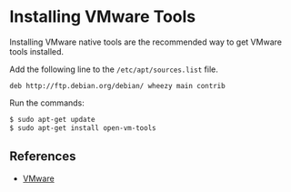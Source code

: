 # Installing VMware Tools

Installing VMware native tools are the recommended way to get VMware tools installed.

Add the following line to the `/etc/apt/sources.list` file.

`deb http://ftp.debian.org/debian/ wheezy main contrib`

Run the commands:

```bash
$ sudo apt-get update
$ sudo apt-get install open-vm-tools
```

## References

- [VMware](http://partnerweb.vmware.com/GOSIG/Debian_7.html)